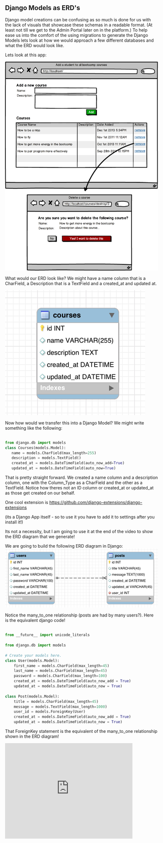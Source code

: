 ## Django Models as ERD's

Django model creations can be confusing as so much is done for us with the lack of visuals that showcase these schemas in a readable format. (At least not till we get to the Admin Portal later on in the platform.) To help ease us into the comfort of the using migrations to generate the Django Models lets look at how we would approach a few different databases and what the ERD would look like.

Lets look at this app:

![Courses](/mvc-courses.png "Courses")

What would our ERD look like?
We might have a name column that is a CharField, a Description that is a TextField and a created_at and updated at.

![Courses DB](/mvc-courses-db.png "Courses DB")

Now how would we transfer this into a Django Model? We might write something like the following:

``` python

from django.db import models
class Courses(models.Model):
   name = models.CharField(max_length=255)
   description = models.TextField()
   created_at = models.DateTimeField(auto_now_add=True)
   updated_at = models.DateTimeField(auto_now=True)

```

That is pretty straight forward. We created a name column and a description column, one with the Column_Type as a CharField and the other as a TextField. Notice how theres not an ID column or created_at or updated_at as those get created on our behalf.

One cool extension is
https://github.com/django-extensions/django-extensions

(its a Django App itself - so to use it you have to add it to settings after you install it!)

Its not a necessity, but I am going to use it at the end of the video to show the ERD diagram that we generate!

We are going to build the following ERD diagram in Django:
![Blog WireFrame](/blogs.png 'Wall')

Notice the many_to_one relationship (posts are had by many users?).  Here is the equivalent django code!
```python

from __future__ import unicode_literals

from django.db import models

# Create your models here.
class User(models.Model):
    first_name = models.CharField(max_length=45)
    last_name = models.CharField(max_length=45)
    password = models.CharField(max_length=100)
    created_at = models.DateTimeField(auto_now_add = True)
    updated_at = models.DateTimeField(auto_now = True)

class Post(models.Model):
    title = models.CharField(max_length=45)
    message = models.TextField(max_length=1000)
    user_id = models.ForeignKey(User)
    created_at = models.DateTimeField(auto_now_add = True)
    updated_at = models.DateTimeField(auto_now = True)
```

That ForeignKey statement is the equivalent of the many_to_one relationship shown in the ERD diagram!

<iframe width="420" height="315" src="https://www.youtube.com/embed/UHR9-964YHQ" frameborder="0" allowfullscreen></iframe>
